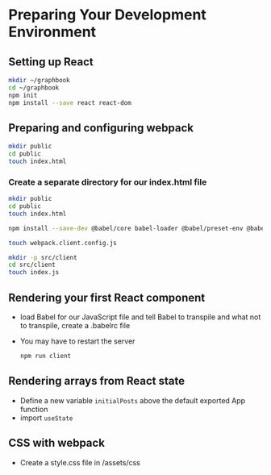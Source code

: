 
# Preparing Your Development Environment

## Setting up React

```sh
mkdir ~/graphbook
cd ~/graphbook
npm init
npm install --save react react-dom
```

## Preparing and configuring webpack

```sh
mkdir public
cd public
touch index.html
```

### Create a separate directory for our index.html file

```sh
mkdir public
cd public
touch index.html
```

```sh
npm install --save-dev @babel/core babel-loader @babel/preset-env @babel/preset-react clean-webpack-plugin css-loader file-loader html-webpack-plugin style-loader url-loader webpack webpack-cli webpack-dev-server
```

```sh
touch webpack.client.config.js
```

```sh
mkdir -p src/client
cd src/client
touch index.js
```

## Rendering your first React component

- load Babel for our JavaScript file and tell Babel to transpile and what not to transpile, create a .babelrc file
- You may have to restart the server
  
  ```sh
  npm run client
  ```

## Rendering arrays from React state
- Define a new variable ```initialPosts``` above the default exported App function
- import ```useState```

## CSS with webpack
- Create a style.css file in /assets/css

